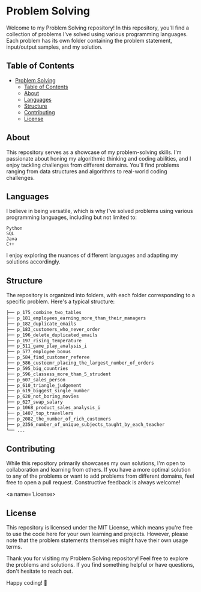 # Problem Solving

Welcome to my Problem Solving repository! In this repository, you'll find a collection of problems I've solved using various programming languages. Each problem has its own folder containing the problem statement, input/output samples, and my solution.

## Table of Contents
- [Problem Solving](#problem-solving)
  - [Table of Contents](#table-of-contents)
  - [About](#about)
  - [Languages](#languages)
  - [Structure](#structure)
  - [Contributing](#contributing)
  - [License](#license)
  
<a name="about"></a>
## About
This repository serves as a showcase of my problem-solving skills. I'm passionate about honing my algorithmic thinking and coding abilities, and I enjoy tackling challenges from different domains. You'll find problems ranging from data structures and algorithms to real-world coding challenges.

<a name="Languages"></a>
## Languages
I believe in being versatile, which is why I've solved problems using various programming languages, including but not limited to:

    Python
    SQL
    Java
    C++

I enjoy exploring the nuances of different languages and adapting my solutions accordingly.

<a name='Structure'></a>
## Structure
The repository is organized into folders, with each folder corresponding to a specific problem. Here's a typical structure:

```bash
├── p_175_combine_two_tables
├── p_181_employees_earning_more_than_their_managers
├── p_182_duplicate_emails
├── p_183_customers_who_never_order
├── p_196_delete_duplicated_emails
├── p_197_rising_temperature
├── p_511_game_play_analysis_i
├── p_577_employee_bonus
├── p_584_find_customer_referee
├── p_586_custoemr_placing_the_largest_number_of_orders
├── p_595_big_countries
├── p_596_classess_more_than_5_strudent
├── p_607_sales_person
├── p_610_triangle_judgement
├── p_619_biggest_single_number
├── p_620_not_boring_movies
├── p_627_swap_salary
├── p_1068_product_sales_analysis_i
├── p_1407_top_travellers
├── p_2082_the_number_of_rich_customers
├── p_2356_number_of_unique_subjects_taught_by_each_teacher
└── ...
```

<a name="Contributing"></a>
## Contributing
While this repository primarily showcases my own solutions, I'm open to collaboration and learning from others. If you have a more optimal solution to any of the problems or want to add problems from different domains, feel free to open a pull request. Constructive feedback is always welcome!

<a name='License></a>
## License
This repository is licensed under the MIT License, which means you're free to use the code here for your own learning and projects. However, please note that the problem statements themselves might have their own usage terms.

Thank you for visiting my Problem Solving repository! Feel free to explore the problems and solutions. If you find something helpful or have questions, don't hesitate to reach out.

Happy coding! 🚀